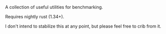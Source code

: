 A collection of useful utilities for benchmarking.

Requires nightly rust (1.34+).

I don't intend to stabilize this at any point, but please feel free to crib from it.
